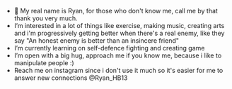 - 👋 My real name is Ryan, for those who don't know me, call me by that thank you very much.
- I’m interested in a lot of things like exercise, making music, creating arts and i'm progressively getting better when there's a real enemy, like they say "An honest enemy is better than an insincere friend" 
- I’m currently learning on self-defence fighting and creating game
- I’m open with a big hug, approach me if you know me, because i like to manipulate people :) 
- Reach me on instagram since i don't use it much so it's easier for me to answer new connections @Ryan_HB13
